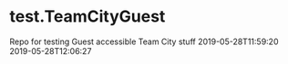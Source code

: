 # test.TeamCityGuest
Repo for testing Guest accessible Team City stuff
2019-05-28T11:59:20
2019-05-28T12:06:27
